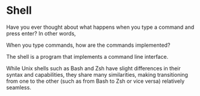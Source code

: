 # Shell

Have you ever thought about what happens when you type a command and press enter? In other words,&#x20;

When you type commands, how are the commands implemented?&#x20;

The shell is a program that implements a command line interface.&#x20;













While Unix shells such as Bash and Zsh have slight differences in their syntax and capabilities, they share many similarities, making transitioning from one to the other (such as from Bash to Zsh or vice versa) relatively seamless.

